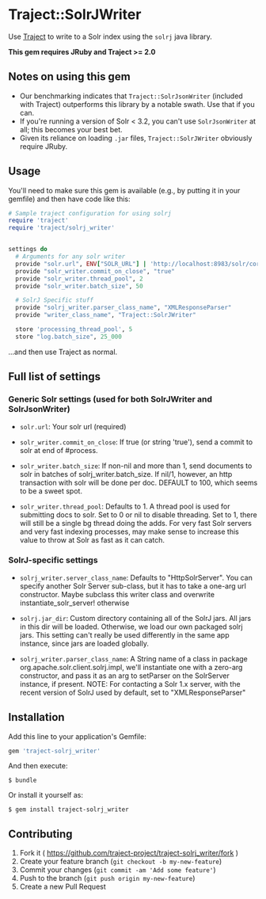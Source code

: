 # Traject::SolrJWriter

Use [Traject](http://github.com/traject-project/traject) to write to
a Solr index using the `solrj` java library.

**This gem requires JRuby and Traject >= 2.0**

## Notes on using this gem
  * Our benchmarking indicates that `Traject::SolrJsonWriter` (included with Traject) outperforms
    this library by a notable swath. Use that if you can.
  * If you're running a version of Solr < 3.2, you can't use `SolrJsonWriter` at all; this
    becomes your best bet.
  * Given its reliance on loading `.jar` files, `Traject::SolrJWriter` obviously require JRuby.

## Usage

You'll need to make sure this gem is available (e.g., by putting it in your gemfile)
and then have code like this:

```ruby
# Sample traject configuration for using solrj
require 'traject'
require 'traject/solrj_writer'


settings do
  # Arguments for any solr writer
  provide "solr.url", ENV["SOLR_URL"] | 'http://localhost:8983/solr/core1'
  provide "solr_writer.commit_on_close", "true"
  provide "solr_writer.thread_pool", 2
  provide "solr_writer.batch_size", 50

  # SolrJ Specific stuff
  provide "solrj_writer.parser_class_name", "XMLResponseParser"
  provide "writer_class_name", "Traject::SolrJWriter"

  store 'processing_thread_pool', 5
  store "log.batch_size", 25_000

```

...and then use Traject as normal.


## Full list of settings

### Generic Solr settings (used for both SolrJWriter and SolrJsonWriter)

* `solr.url`: Your solr url (required)
* `solr_writer.commit_on_close`:  If true (or string 'true'), send a commit to solr
  at end of #process.

* `solr_writer.batch_size`:      If non-nil and more than 1, send documents to
  solr in batches of solrj_writer.batch_size. If nil/1,
  however, an http transaction with solr will be done
  per doc. DEFAULT to 100, which seems to be a sweet spot.

* `solr_writer.thread_pool`:      Defaults to 1. A thread pool is used for submitting docs
  to solr. Set to 0 or nil to disable threading. Set to 1,
  there will still be a single bg thread doing the adds. For
  very fast Solr servers and very fast indexing processes, may
  make sense to increase this value to throw at Solr as fast as it
  can catch.

### SolrJ-specific settings

* `solrj_writer.server_class_name`:  Defaults to "HttpSolrServer". You can specify
  another Solr Server sub-class, but it has
  to take a one-arg url constructor. Maybe
  subclass this writer class and overwrite
  instantiate_solr_server! otherwise

* `solrj.jar_dir`: Custom directory containing all of the SolrJ jars. All
  jars in this dir will be loaded. Otherwise,
  we load our own packaged solrj jars. This setting
  can't really be used differently in the same app instance,
  since jars are loaded globally.

* `solrj_writer.parser_class_name`: A String name of a class in package
  org.apache.solr.client.solrj.impl,
  we'll instantiate one with a zero-arg
  constructor, and pass it as an arg to setParser on
  the SolrServer instance, if present.
  NOTE: For contacting a Solr 1.x server, with the
  recent version of SolrJ used by default, set to
  "XMLResponseParser"




## Installation

Add this line to your application's Gemfile:

```ruby
gem 'traject-solrj_writer'
```

And then execute:

    $ bundle

Or install it yourself as:

    $ gem install traject-solrj_writer


## Contributing

1. Fork it ( https://github.com/traject-project/traject-solrj_writer/fork )
2. Create your feature branch (`git checkout -b my-new-feature`)
3. Commit your changes (`git commit -am 'Add some feature'`)
4. Push to the branch (`git push origin my-new-feature`)
5. Create a new Pull Request
